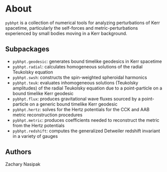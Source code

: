 # About

`pybhpt` is a collection of numerical tools for analyzing perturbations of Kerr spacetime, particularly the self-forces and metric-perturbations experienced by small bodies moving in a Kerr background.

## Subpackages
- `pybhpt.geodesic`: generates bound timelike geodesics in Kerr spacetime
- `pybhpt.radial`: calculates homogeneous solutions of the radial Teukolsky equation
- `pybhpt.swsh`: constructs the spin-weighted spheroidal harmonics
- `pybhpt.teuk`: evaluates inhomogeneous solutions (Teukolsky amplitudes) of the radial Teukolsky equation due to a point-particle on a bound timelike Kerr geodesic
- `pybhpt.flux`: produces gravitational wave fluxes sourced by a point-particle on a generic bound timelike Kerr geodesic
- `pybhpt.hertz`: solves for the Hertz potentials for the CCK and AAB metric reconstruction procedures
- `pybhpt.metric`: produces coefficients needed to reconstruct the metric from the Hertz potentials
- `pybhpt.redshift`: computes the generalized Detweiler redshift invariant in a variety of gauges

## Authors
Zachary Nasipak